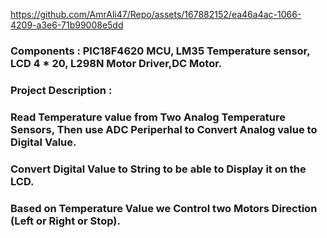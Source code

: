 https://github.com/AmrAli47/Repo/assets/167882152/ea46a4ac-1066-4209-a3e6-71b99008e5dd
### Components : PIC18F4620 MCU, LM35 Temperature sensor, LCD 4 * 20, L298N Motor Driver,DC Motor.
### Project Description :
### Read Temperature value from Two Analog Temperature Sensors, Then use ADC Periperhal to Convert Analog value to Digital Value.
### Convert Digital Value to String to be able to Display it on the LCD.
### Based on Temperature Value we Control two Motors Direction (Left or Right or Stop).



